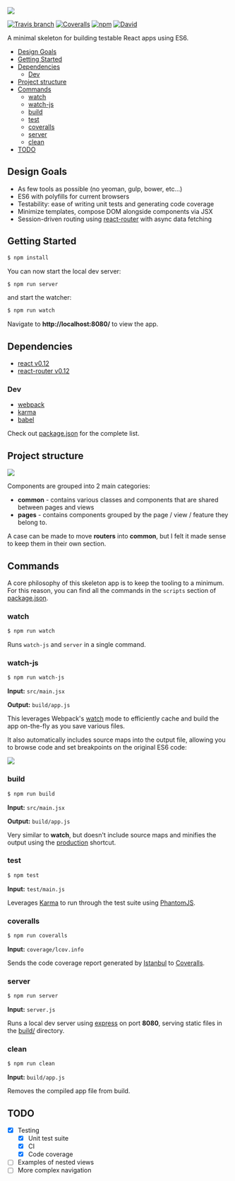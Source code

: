 ![](https://dl.dropboxusercontent.com/u/1803181/essential-react-logo.png)

[![Travis branch](https://img.shields.io/travis/pheuter/essential-react.svg?style=flat-square)](https://travis-ci.org/pheuter/essential-react)
[![Coveralls](https://img.shields.io/coveralls/pheuter/essential-react.svg?style=flat-square)](https://coveralls.io/r/pheuter/essential-react)
[![npm](https://img.shields.io/npm/v/essential-react.svg?style=flat-square)](https://www.npmjs.com/package/essential-react)
[![David](https://img.shields.io/david/pheuter/essential-react.svg?style=flat-square)](https://david-dm.org/pheuter/essential-react)

A minimal skeleton for building testable React apps using ES6.

- [Design Goals](#design-goals)
- [Getting Started](#getting-started)
- [Dependencies](#dependencies)
  - [Dev](#dev)
- [Project structure](#project-structure)
- [Commands](#commands)
  - [watch](#watch)
  - [watch-js](#watch-js)
  - [build](#build)
  - [test](#test)
  - [coveralls](#coveralls)
  - [server](#server)
  - [clean](#clean)
- [TODO](#todo)

## Design Goals

- As few tools as possible (no yeoman, gulp, bower, etc...)
- ES6 with polyfills for current browsers
- Testability: ease of writing unit tests and generating code coverage
- Minimize templates, compose DOM alongside components via JSX
- Session-driven routing using [react-router](https://github.com/rackt/react-router) with async data fetching

## Getting Started

```sh
$ npm install
```

You can now start the local dev server:

```sh
$ npm run server
```

and start the watcher:

```sh
$ npm run watch
```

Navigate to **http://localhost:8080/** to view the app.

## Dependencies

- [react v0.12](http://facebook.github.io/react/)
- [react-router v0.12](https://github.com/rackt/react-router)

### Dev

- [webpack](http://webpack.github.io/)
- [karma](http://karma-runner.github.io/0.12/index.html)
- [babel](http://babeljs.io/)

Check out [package.json](package.json) for the complete list.

## Project structure

![](https://www.dropbox.com/s/j936nd4j57u45cb/Screenshot%202015-03-08%2016.56.05.png?dl=1)

Components are grouped into 2 main categories:

- **common** - contains various classes and components that are shared between pages and views
- **pages** - contains components grouped by the page / view / feature they belong to.

A case can be made to move **routers** into **common**, but I felt it made sense to keep them in their own section.

## Commands

A core philosophy of this skeleton app is to keep the tooling to a minimum. For this reason, you can find all the commands in the `scripts` section of [package.json](package.json).

### watch

```sh
$ npm run watch
```

Runs `watch-js` and `server` in a single command.

### watch-js

```sh
$ npm run watch-js
```

**Input:** `src/main.jsx`

**Output:** `build/app.js`

This leverages Webpack's [watch](http://webpack.github.io/docs/cli.html#watch-mode-watch) mode to efficiently cache and build the app on-the-fly as you save various files.

It also automatically includes source maps into the output file, allowing you to browse code and set breakpoints on the original ES6 code:

![](https://www.dropbox.com/s/zgb3psadwcawjc8/Screenshot%202015-03-08%2017.09.53.png?dl=1)

### build

```sh
$ npm run build
```

**Input:** `src/main.jsx`

**Output:** `build/app.js`

Very similar to **watch**, but doesn't include source maps and minifies the output using the [production](http://webpack.github.io/docs/cli.html#production-shortcut-p) shortcut.

### test

```sh
$ npm test
```

**Input:** `test/main.js`

Leverages [Karma](http://karma-runner.github.io/0.12/index.html) to run through the test suite using [PhantomJS](http://phantomjs.org/).

### coveralls

```sh
$ npm run coveralls
```

**Input:** `coverage/lcov.info`

Sends the code coverage report generated by [Istanbul](https://github.com/gotwarlost/istanbul) to [Coveralls](http://coveralls.io/).

### server

```sh
$ npm run server
```

**Input:** `server.js`

Runs a local dev server using [express](http://expressjs.com/) on port **8080**, serving static files in the [build/](build/) directory.

### clean

```sh
$ npm run clean
```

**Input:** `build/app.js`

Removes the compiled app file from build.

## TODO

- [x] Testing
  - [x] Unit test suite
  - [x] CI
  - [x] Code coverage
- [ ] Examples of nested views
- [ ] More complex navigation